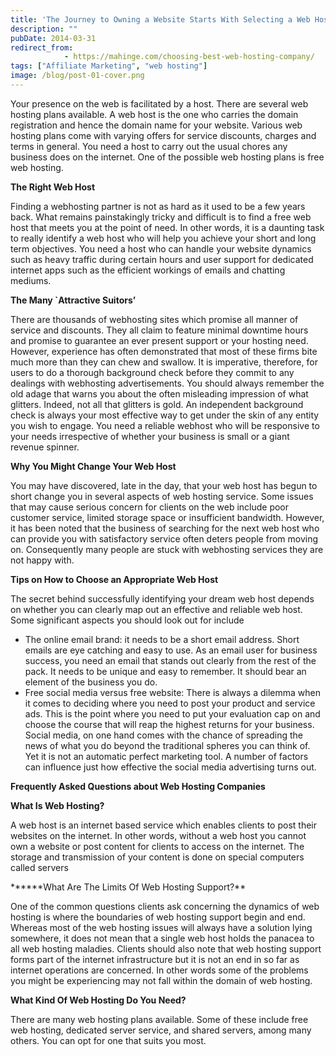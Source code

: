 ```yaml
---
title: 'The Journey to Owning a Website Starts With Selecting a Web Hosting Company- Find Out  How'
description: ""
pubDate: 2014-03-31
redirect_from:
            - https://mahinge.com/choosing-best-web-hosting-company/
tags: ["Affiliate Marketing", "web hosting"]
image: /blog/post-01-cover.png
---
```

Your presence on the web is facilitated by a host. There are several web hosting plans available. A web host is the one who carries the domain registration and hence the domain name for your website. Various web hosting plans come with varying offers for service discounts, charges and terms in general. You need a host to carry out the usual chores any business does on the internet. One of the possible web hosting plans is free web hosting.

**The Right Web Host**

Finding a webhosting partner is not as hard as it used to be a few years back. What remains painstakingly tricky and difficult is to find a free web host that meets you at the point of need. In other words, it is a daunting task to really identify a web host who will help you achieve your short and long term objectives. You need a host who can handle your website dynamics such as heavy traffic during certain hours and user support for dedicated internet apps such as the efficient workings of emails and chatting mediums.

**The Many \`Attractive Suitors’**

There are thousands of webhosting sites which promise all manner of service and discounts. They all claim to feature minimal downtime hours and promise to guarantee an ever present support or your hosting need. However, experience has often demonstrated that most of these firms bite much more than they can chew and swallow. It is imperative, therefore, for users to do a thorough background check before they commit to any dealings with webhosting advertisements. You should always remember the old adage that warns you about the often misleading impression of what glitters. Indeed, not all that glitters is gold. An independent background check is always your most effective way to get under the skin of any entity you wish to engage. You need a reliable webhost who will be responsive to your needs irrespective of whether your business is small or a giant revenue spinner.

**Why You Might Change Your Web Host**

You may have discovered, late in the day, that your web host has begun to short change you in several aspects of web hosting service. Some issues that may cause serious concern for clients on the web include poor customer service, limited storage space or insufficient bandwidth. However, it has been noted that the business of searching for the next web host who can provide you with satisfactory service often deters people from moving on. Consequently many people are stuck with webhosting services they are not happy with.

**Tips on How to Choose an Appropriate Web Host**

The secret behind successfully identifying your dream web host depends on whether you can clearly map out an effective and reliable web host. Some significant aspects you should look out for include

- The online email brand: it needs to be a short email address. Short emails are eye catching and easy to use. As an email user for business success, you need an email that stands out clearly from the rest of the pack. It needs to be unique and easy to remember. It should bear an element of the business you do.
- Free social media versus free website: There is always a dilemma when it comes to deciding where you need to post your product and service ads. This is the point where you need to put your evaluation cap on and choose the course that will reap the highest returns for your business. Social media, on one hand comes with the chance of spreading the news of what you do beyond the traditional spheres you can think of. Yet it is not an automatic perfect marketing tool. A number of factors can influence just how effective the social media advertising turns out.

**Frequently Asked Questions about Web Hosting Companies**

**What Is Web Hosting?**

A web host is an internet based service which enables clients to post their websites on the internet. In other words, without a web host you cannot own a website or post content for clients to access on the internet. The storage and transmission of your content is done on special computers called servers

**\*\***What Are The Limits Of Web Hosting Support?\*\*

One of the common questions clients ask concerning the dynamics of web hosting is where the boundaries of web hosting support begin and end. Whereas most of the web hosting issues will always have a solution lying somewhere, it does not mean that a single web host holds the panacea to all web hosting maladies. Clients should also note that web hosting support forms part of the internet infrastructure but it is not an end in so far as internet operations are concerned. In other words some of the problems you might be experiencing may not fall within the domain of web hosting.

**What Kind Of Web Hosting Do You Need?**

There are many web hosting plans available. Some of these include free web hosting, dedicated server service, and shared servers, among many others. You can opt for one that suits you most.
